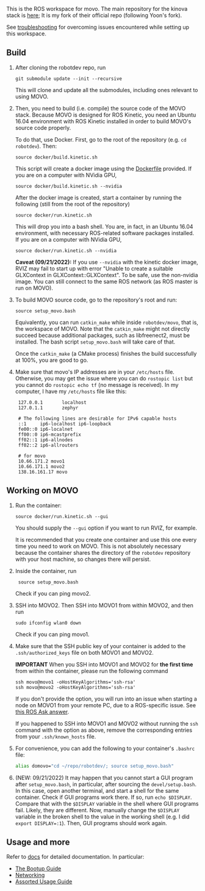 This is the ROS workspace for movo.
The main repository for the kinova stack is [here](https://github.com/zkytony/kinova-movo);
It is my fork of their official repo (following Yoon's fork).

See [troubleshooting](troubleshooting.md) for overcoming
issues encountered while setting up this workspace.

## Build

1. After cloning the robotdev repo, run
    ```
    git submodule update --init --recursive
    ```
    This will clone and update all the submodules,
    including ones relevant to using MOVO.

2. Then, you need to build (i.e. compile) the source code of
   the MOVO stack. Because MOVO is designed for ROS Kinetic, you need an Ubuntu 16.04 environment with ROS Kinetic installed in order to build MOVO's source code properly.

   To do that, use Docker. First, go to the root of the repository (e.g. `cd robotdev`). Then:
   ```
   source docker/build.kinetic.sh
   ```
   This script will create a docker image using the [Dockerfile](../Dockerfile.kinetic) provided. If you are on a computer with NVidia GPU,
   ```
   source docker/build.kinetic.sh --nvidia
   ```

   After the docker image is created, start a container by running the following (still from the root of the repository)
   ```
   source docker/run.kinetic.sh
   ```
   This will drop you into a bash shell. You are, in fact, in an Ubuntu 16.04 environment, with necessary ROS-related software packages installed. If you are on a computer with NVidia GPU,
   ```
   source docker/run.kinetic.sh --nvidia
   ```
   
   **Caveat (09/21/2022):** If you use `--nvidia` with the kinetic docker image, RVIZ may fail to start up with error "Unable to create a suitable GLXContext in GLXContext::GLXContext". To be safe, use the non-nvidia image. You can still connect to the same ROS network (as ROS master is run on MOVO).

3. To build MOVO source code, go to the repository's root and run:
   ```
   source setup_movo.bash
   ```
   Equivalently, you can run `catkin_make` while inside `robotdev/movo`, that is, the workspace of MOVO. Note that the `catkin_make` might not directly succeed because additional packages, such as libfreenect2, must be installed. The bash script `setup_movo.bash` will take care of that.

   Once the `catkin_make` (a CMake process) finishes the build successfully at 100%, you are good to go.


4. Make sure that movo's IP addresses are in your `/etc/hosts` file. Otherwise, you may get the issue where you can do `rostopic list` but you cannot do `rostopic echo tf` (no message is received). In my computer, I have my `/etc/hosts` file like this:
   ```
    127.0.0.1       localhost
    127.0.1.1       zephyr

    # The following lines are desirable for IPv6 capable hosts
    ::1     ip6-localhost ip6-loopback
    fe00::0 ip6-localnet
    ff00::0 ip6-mcastprefix
    ff02::1 ip6-allnodes
    ff02::2 ip6-allrouters

    # for movo
    10.66.171.2 movo1
    10.66.171.1 movo2
    138.16.161.17 movo
   ```


## Working on MOVO

1. Run the container:
   ```
   source docker/run.kinetic.sh --gui
   ```
   You should supply the `--gui` option if you want to run RVIZ, for example.

   It is recommended that you create one container and use this one every time you need to work on MOVO. This is not absolutely necessary because the container shares the directory of the `robotdev` repository with your host machine, so changes there will persist.

2. Inside the container, run
   ```
    source setup_movo.bash
   ```

   Check if you can ping movo2.

3. SSH into MOVO2. Then SSH into MOVO1 from within MOVO2, and then run
   ```
   sudo ifconfig wlan0 down
   ```
   Check if you can ping movo1.

4. Make sure that the SSH public key of your container is added
   to the `.ssh/authorized_keys` file on both MOVO1 and MOVO2.

    **IMPORTANT** When you SSH into MOVO1 and MOVO2 for **the first time**
    from within the container, please run the following command
    ```
    ssh movo@movo1 -oHostKeyAlgorithms='ssh-rsa'
    ssh movo@movo2 -oHostKeyAlgorithms='ssh-rsa'
    ```
    If you don't provide the option, you will run into an issue when starting a node on MOVO1 from your remote PC, due to a ROS-specific issue. See [this ROS Ask answer](https://answers.ros.org/question/244060/roslaunch-ssh-known_host-errors-cannot-launch-remote-nodes/?answer=244064#post-id-244064).

    If you happened to SSH into MOVO1 and MOVO2 without running the `ssh` command with the option as above, remove the corresponding entries from your `.ssh/known_hosts` file.

5. For convenience, you can add the following to your container's `.bashrc` file:
    ```bash
    alias domovo="cd ~/repo/robotdev/; source setup_movo.bash"
    ```
    
6. (NEW: 09/21/2022) It may happen that you cannot start a GUI program after `setup_movo.bash`, in particular, after sourcing the `devel/setup.bash`. In this case, open another terminal, and start a shell for the same container. Check if GUI programs work there. If so, run `echo $DISPLAY`. Compare that with the `$DISPLAY` variable in the shell where GUI programs fail. Likely, they are different. Now, manually change the `$DISPLAY` variable in the broken shell to the value in the working shell (e.g. I did `export DISPLAY=:1`). Then, GUI programs should work again.

## Usage and more

Refer to [docs](./docs) for detailed documentation. In particular:

 * [The Bootup Guide](./docs/Bootup.md)
 * [Networking](./docs/Networking.md)
 * [Assorted Usage Guide](./docs/MiscUsage.md)
